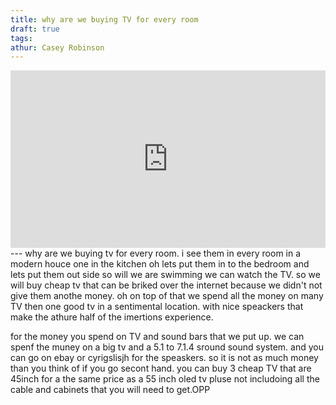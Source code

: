 ```yaml
---
title: why are we buying TV for every room
draft: true
tags:
athur: Casey Robinson
---
```

<div style="position:relative; padding-bottom:56.25%; height:0; overflow:hidden;">
  <iframe src="https://www.youtube.com/embed/VIDEO_ID"
      style="position:absolute; top:0; left:0; width:100%; height:100%; border:0;"
      allowfullscreen>
  </iframe>
</div>
---
why are we buying tv for every room. i see them in every room in a modern houce one in the kitchen oh lets put them in to the bedroom and lets put them out side so will we are swimming we can watch the TV. so we will buy cheap tv that can be briked over the internet because we didn't not give them anothe money. oh on top of that we spend all the money on many TV then one good tv in a sentimental location. with nice speackers that make the athure half of the imertions experience. 

for the money you spend on TV and sound bars that we put up. we can spenf the muney on a big tv and a 5.1 to 7.1.4 sround sound system. and you can go on ebay or cyrigslisjh for the speaskers. so it is not as much money than you think of if you go secont hand.  you can buy 3 cheap TV that are 45inch for a the same price as a 55 inch oled tv pluse not includoing all the cable and cabinets that you will need to get.OPP